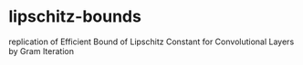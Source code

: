 # lipschitz-bounds
replication of Efficient Bound of Lipschitz Constant for Convolutional Layers by Gram Iteration
